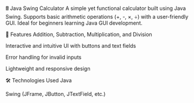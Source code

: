 🖩 Java Swing Calculator
A simple yet functional calculator built using Java Swing. Supports basic arithmetic operations (+, -, ×, ÷) with a user-friendly GUI. Ideal for beginners learning Java GUI development.

🚀 Features
Addition, Subtraction, Multiplication, and Division

Interactive and intuitive UI with buttons and text fields

Error handling for invalid inputs

Lightweight and responsive design

🛠 Technologies Used
Java

Swing (JFrame, JButton, JTextField, etc.)
